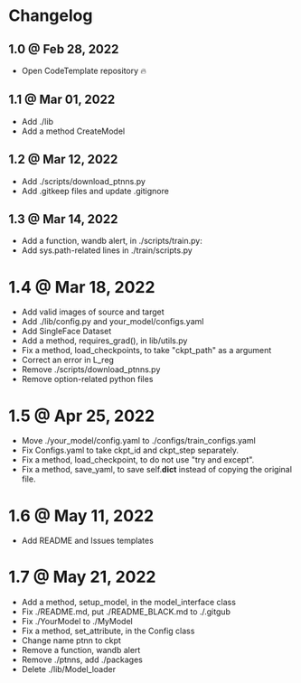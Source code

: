 # Changelog

## 1.0 @ Feb 28, 2022

- Open CodeTemplate repository 🔥

## 1.1 @ Mar 01, 2022

- Add ./lib 
- Add a method CreateModel

## 1.2 @ Mar 12, 2022

- Add ./scripts/download_ptnns.py
- Add .gitkeep files and update .gitignore

## 1.3 @ Mar 14, 2022

- Add a function, wandb alert, in ./scripts/train.py: 
- Add sys.path-related lines in ./train/scripts.py

# 1.4 @ Mar 18, 2022

- Add valid images of source and target
- Add ./lib/config.py and your_model/configs.yaml
- Add SingleFace Dataset
- Add a method, requires_grad(), in lib/utils.py
- Fix a method, load_checkpoints, to take "ckpt_path" as a argument
- Correct an error in L_reg
- Remove ./scripts/download_ptnns.py
- Remove option-related python files

# 1.5 @ Apr 25, 2022

- Move ./your_model/config.yaml to ./configs/train_configs.yaml
- Fix Configs.yaml to take ckpt_id and ckpt_step separately.
- Fix a method, load_checkpoint, to do not use "try and except".
- Fix a method, save_yaml, to save self.__dict__ instead of copying the original file. 

# 1.6 @ May 11, 2022

- Add README and Issues templates

# 1.7 @ May 21, 2022

- Add a method, setup_model, in the model_interface class
- Fix ./README.md, put ./README_BLACK.md to ./.gitgub 
- Fix ./YourModel to ./MyModel
- Fix a method, set_attribute, in the Config class
- Change name ptnn to ckpt
- Remove a function, wandb alert
- Remove ./ptnns, add ./packages
- Delete ./lib/Model_loader